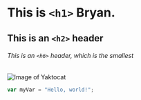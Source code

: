 # This is `<h1>` Bryan.

## This is an `<h2>` header

###### This is an `<h6>` header, which is the smallest

![Image of Yaktocat](https://octodex.github.com/images/yaktocat.png)

```javascript
var myVar = "Hello, world!";
```
